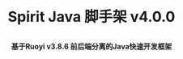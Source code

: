 <h1 align="center" style="margin: 30px 0 30px; font-weight: bold;">Spirit Java 脚手架 v4.0.0</h1>
<h4 align="center">基于Ruoyi v3.8.6 前后端分离的Java快速开发框架</h4>